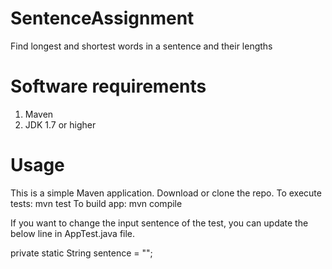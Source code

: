 # SentenceAssignment
Find longest and shortest words in a sentence and their lengths

# Software requirements
  1. Maven
  2. JDK 1.7 or higher

# Usage
This is a simple Maven application. Download or clone the repo.
To execute tests: mvn test
To build app: mvn compile

If you want to change the input sentence of the test, you can update the below line in AppTest.java file.

private static String sentence = "<YOUR OWN STRING>";




